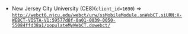  - New Jersey City University (CE8)(`client_id=1690`) => [`http://webct6.njcu.edu/webct/urw/ssMobileModule.snWebCT.siURN:X-WEBCT-VISTA-V1:59577d8f-0a01-0039-0050-55084ffd38a1/populateMyWebCT.dowebct/`](http://webct6.njcu.edu/webct/urw/ssMobileModule.snWebCT.siURN:X-WEBCT-VISTA-V1:59577d8f-0a01-0039-0050-55084ffd38a1/populateMyWebCT.dowebct/)
